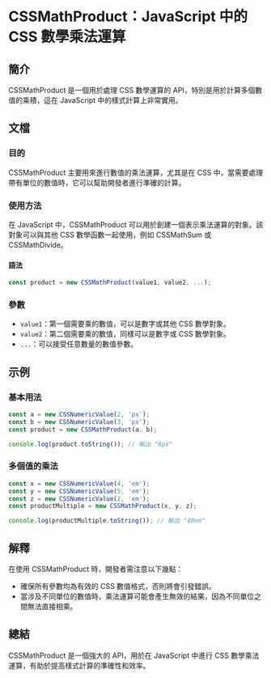 <!--
Meta Description: # CSSMathProduct：JavaScript 中的 CSS 數學乘法運算 ## 簡介 CSSMathProduct 是一個用於處理 CSS 數學運算的 API，特別是用於計算多個數值的乘積，這在 JavaScript 中的樣式計算上非常實用。 ## 文檔 ### 目的 CSSMathPro...
Meta Keywords: cssmathproduct, css, const, new, javascript
-->

# CSSMathProduct：JavaScript 中的 CSS 數學乘法運算

## 簡介
CSSMathProduct 是一個用於處理 CSS 數學運算的 API，特別是用於計算多個數值的乘積，這在 JavaScript 中的樣式計算上非常實用。

## 文檔
### 目的
CSSMathProduct 主要用來進行數值的乘法運算，尤其是在 CSS 中，當需要處理帶有單位的數值時，它可以幫助開發者進行準確的計算。

### 使用方法
在 JavaScript 中，CSSMathProduct 可以用於創建一個表示乘法運算的對象。該對象可以與其他 CSS 數學函數一起使用，例如 CSSMathSum 或 CSSMathDivide。

#### 語法
```javascript
const product = new CSSMathProduct(value1, value2, ...);
```

### 參數
- `value1`：第一個需要乘的數值，可以是數字或其他 CSS 數學對象。
- `value2`：第二個需要乘的數值，同樣可以是數字或 CSS 數學對象。
- `...`：可以接受任意數量的數值參數。

## 示例
### 基本用法
```javascript
const a = new CSSNumericValue(2, 'px');
const b = new CSSNumericValue(3, 'px');
const product = new CSSMathProduct(a, b);

console.log(product.toString()); // 輸出 "6px"
```

### 多個值的乘法
```javascript
const x = new CSSNumericValue(4, 'em');
const y = new CSSNumericValue(5, 'em');
const z = new CSSNumericValue(2, 'em');
const productMultiple = new CSSMathProduct(x, y, z);

console.log(productMultiple.toString()); // 輸出 "40em"
```

## 解釋
在使用 CSSMathProduct 時，開發者需注意以下幾點：
- 確保所有參數均為有效的 CSS 數值格式，否則將會引發錯誤。
- 當涉及不同單位的數值時，乘法運算可能會產生無效的結果，因為不同單位之間無法直接相乘。

## 總結
CSSMathProduct 是一個強大的 API，用於在 JavaScript 中進行 CSS 數學乘法運算，有助於提高樣式計算的準確性和效率。